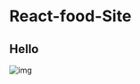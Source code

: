 ﻿# React-food-Site
<h2>Hello</h2>
<img src="https://spoonacular.com/recipeImages/663126-312x231.jpg" alt="img"/>
